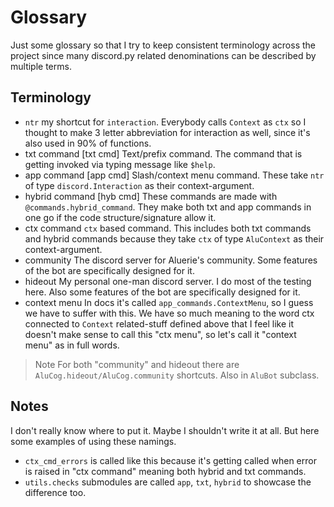# Glossary

Just some glossary so that I try to keep consistent terminology across the project since many discord.py related denominations can be described by multiple terms.

## Terminology

* `ntr`
    my shortcut for `interaction`. Everybody calls `Context` as `ctx` so I thought to make 3 letter abbreviation for interaction as well, since it's also used in 90% of functions.
* txt command [txt cmd]
    Text/prefix command. The command that is getting invoked via typing message like `$help`.
* app command [app cmd]
    Slash/context menu command. These take `ntr` of type `discord.Interaction` as their context-argument.
* hybrid command [hyb cmd]
    These commands are made with `@commands.hybrid_command`. They make both txt and app commands in one go if the code structure/signature allow it.
* ctx command
    `ctx` based command. This includes both txt commands and hybrid commands because they take `ctx` of type `AluContext` as their context-argument.
* community
    The discord server for Aluerie's community. Some features of the bot are specifically designed for it.
* hideout
    My personal one-man discord server. I do most of the testing here. Also some features of the bot are specifically designed for it.
* context menu
    In docs it's called `app_commands.ContextMenu`, so I guess we have to suffer with this. We have so much meaning to the word ctx connected to `Context` related-stuff defined above that I feel like it doesn't make sense to call this "ctx menu", so let's call it "context menu" as in full words.

> Note
> For both "community" and hideout there are `AluCog.hideout/AluCog.community` shortcuts. Also in `AluBot` subclass.

## Notes

I don't really know where to put it. Maybe I shouldn't write it at all. But here some examples of using these namings.

* `ctx_cmd_errors` is called like this because it's getting called when error is raised in "ctx command" meaning both hybrid and txt commands.
* `utils.checks` submodules are called `app`, `txt`, `hybrid` to showcase the difference too.
